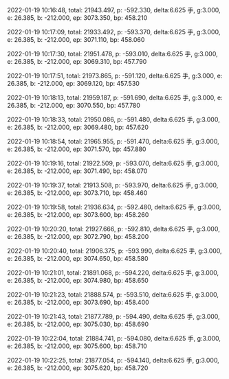 2022-01-19 10:16:48, total: 21943.497, p: -592.330, delta:6.625 手, g:3.000, e: 26.385, b: -212.000, ep: 3073.350, bp: 458.210

2022-01-19 10:17:09, total: 21933.492, p: -593.370, delta:6.625 手, g:3.000, e: 26.385, b: -212.000, ep: 3071.110, bp: 458.060

2022-01-19 10:17:30, total: 21951.478, p: -593.010, delta:6.625 手, g:3.000, e: 26.385, b: -212.000, ep: 3069.310, bp: 457.790

2022-01-19 10:17:51, total: 21973.865, p: -591.120, delta:6.625 手, g:3.000, e: 26.385, b: -212.000, ep: 3069.120, bp: 457.530

2022-01-19 10:18:13, total: 21959.187, p: -591.690, delta:6.625 手, g:3.000, e: 26.385, b: -212.000, ep: 3070.550, bp: 457.780

2022-01-19 10:18:33, total: 21950.086, p: -591.480, delta:6.625 手, g:3.000, e: 26.385, b: -212.000, ep: 3069.480, bp: 457.620

2022-01-19 10:18:54, total: 21965.955, p: -591.470, delta:6.625 手, g:3.000, e: 26.385, b: -212.000, ep: 3071.570, bp: 457.880

2022-01-19 10:19:16, total: 21922.509, p: -593.070, delta:6.625 手, g:3.000, e: 26.385, b: -212.000, ep: 3071.490, bp: 458.070

2022-01-19 10:19:37, total: 21913.508, p: -593.970, delta:6.625 手, g:3.000, e: 26.385, b: -212.000, ep: 3073.710, bp: 458.460

2022-01-19 10:19:58, total: 21936.634, p: -592.480, delta:6.625 手, g:3.000, e: 26.385, b: -212.000, ep: 3073.600, bp: 458.260

2022-01-19 10:20:20, total: 21927.666, p: -592.810, delta:6.625 手, g:3.000, e: 26.385, b: -212.000, ep: 3072.790, bp: 458.200

2022-01-19 10:20:40, total: 21906.375, p: -593.990, delta:6.625 手, g:3.000, e: 26.385, b: -212.000, ep: 3074.650, bp: 458.580

2022-01-19 10:21:01, total: 21891.068, p: -594.220, delta:6.625 手, g:3.000, e: 26.385, b: -212.000, ep: 3074.980, bp: 458.650

2022-01-19 10:21:23, total: 21888.574, p: -593.510, delta:6.625 手, g:3.000, e: 26.385, b: -212.000, ep: 3073.690, bp: 458.400

2022-01-19 10:21:43, total: 21877.789, p: -594.490, delta:6.625 手, g:3.000, e: 26.385, b: -212.000, ep: 3075.030, bp: 458.690

2022-01-19 10:22:04, total: 21884.741, p: -594.080, delta:6.625 手, g:3.000, e: 26.385, b: -212.000, ep: 3075.600, bp: 458.710

2022-01-19 10:22:25, total: 21877.054, p: -594.140, delta:6.625 手, g:3.000, e: 26.385, b: -212.000, ep: 3075.620, bp: 458.720